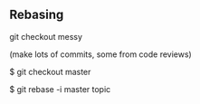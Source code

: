 ## Rebasing ##

git checkout messy

(make lots of commits, some from code reviews)

$ git checkout master

$ git rebase -i master topic